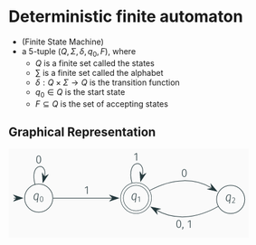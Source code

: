 # Deterministic finite automaton
- (Finite State Machine)
- a 5-tuple $(Q, Σ, δ, q_0, F)$, where
	- $Q$ is a finite set called the states
	- $\sum$ is a finite set called the alphabet
	- $δ : Q × Σ \rightarrow Q$ is the transition function
	- $q_0 ∈ Q$ is the start state
	- $F ⊆ Q$ is the set of accepting states
## Graphical Representation
![](Pasted%20image%2020240130161726.png)
